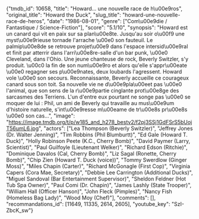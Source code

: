 {"tmdb_id": 10658, "title": "Howard... une nouvelle race de h\u00e9ros", "original_title": "Howard the Duck", "slug_title": "howard-une-nouvelle-race-de-heros", "date": "1986-08-01", "genre": ["Com\u00e9die / Fantastique / Science-Fiction"], "score": "5.1/10", "synopsis": "Howard est un canard qui vit en paix sur sa plan\u00e8te. Jusqu'au soir o\u00f9 une myst\u00e9rieuse tornade l'arrache \u00e0 son fauteuil. Le palmip\u00e8de se retrouve projet\u00e9 dans l'espace intersid\u00e9ral et finit par atterrir dans l'arri\u00e8re-salle d'un bar punk, \u00e0 Cleveland, dans l'Ohio. Une jeune chanteuse de rock, Beverly Switzler, s'y produit. \u00c0 la fin de son num\u00e9ro et alors qu'elle s'appr\u00eate \u00e0 regagner ses p\u00e9nates, deux loubards l'agressent. Howard vole \u00e0 son secours. Reconnaissante, Beverly accueille ce courageux canard sous son toit. Sa nouvelle vie ne d\u00e9pla\u00eet pas \u00e0 l'animal, que son sens de la r\u00e9partie cinglante prot\u00e8ge des sarcasmes des Terriens. L'un d'entre eux pourtant ne songe pas \u00e0 se moquer de lui : Phil, un ami de Beverly qui travaille au mus\u00e9um d'histoire naturelle, s'int\u00e9resse m\u00eame de tr\u00e8s pr\u00e8s \u00e0 son cas...", "image": "https://image.tmdb.org/t/p/w185_and_h278_bestv2/f2pj3SSj1GdFSrS5bUojT56umL6.jpg", "actors": ["Lea Thompson (Beverly Switzler)", "Jeffrey Jones (Dr. Walter Jenning)", "Tim Robbins (Phil Blumburtt)", "Ed Gale (Howard T. Duck)", "Holly Robinson Peete (K.C., Cherry Bomb)", "David Paymer (Larry, Scientist)", "Paul Guilfoyle (Lieutenant Welker)", "Richard Edson (Ritchie)", "Dominique Davalos (Cal, Cherry Bomb)", "Liz Sagal (Ronette, Cherry Bomb)", "Chip Zien (Howard T. Duck (voice))", "Tommy Swerdlow (Ginger Moss)", "Miles Chapin (Carter)", "Richard McGonagle (First Cop)", "Virginia Capers (Cora Mae, Secretary)", "Debbie Lee Carrington (Additional Ducks)", "Miguel Sandoval (Bar Entertainment Supervisor)", "Sheldon Feldner (Hot Tub Spa Owner)", "Paul Comi (Dr. Chapin)", "James Lashly (State Trooper)", "William Hall (Officer Hanson)", "John Fleck (Pimples)", "Nancy Fish (Homeless Bag Lady)", "Wood Moy (Chef)"], "comments": [], "recommandations_id": [11649, 11335, 2614, 2605], "youtube_key": "SzI-ZbcK_sw"}
